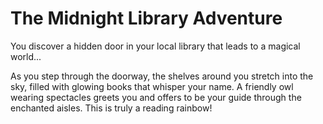 # The Midnight Library Adventure

You discover a hidden door in your local library that leads to a magical world...

As you step through the doorway, the shelves around you stretch into the sky, filled with glowing books that whisper your name. A friendly owl wearing spectacles greets you and offers to be your guide through the enchanted aisles.
This is truly a reading rainbow!


